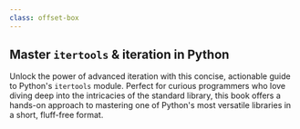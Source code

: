 ```yaml
---
class: offset-box
---
```


## Master `itertools` & iteration in Python

Unlock the power of advanced iteration with this concise, actionable guide to Python's `itertools` module.
Perfect for curious programmers who love diving deep into the intricacies of the standard library, this book offers a hands-on approach to mastering one of Python's most versatile libraries in a short, fluff-free format.
